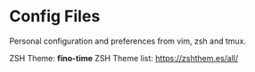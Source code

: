 # Config Files
Personal configuration and preferences from vim, zsh and tmux.

ZSH Theme: **fino-time**
ZSH Theme list: https://zshthem.es/all/
